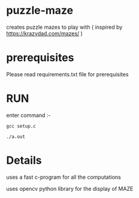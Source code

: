 # puzzle-maze
creates puzzle mazes to play with ( inspired by https://krazydad.com/mazes/ )

# prerequisites
Please read requirements.txt file for prerequisites

# RUN

enter command :-
  
    gcc setup.c
  
    ./a.out

# Details

uses a fast c-program for all the computations

uses opencv python library for the display of MAZE

